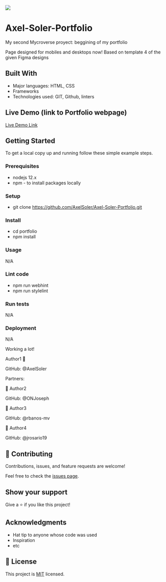 ![](https://img.shields.io/badge/Microverse-blueviolet)

# Axel-Soler-Portfolio

My second Mycroverse proyect: beggining of my portfolio

Page designed for mobiles and desktops now! Based on template 4 of the given Figma designs

## Built With

- Major languages: HTML, CSS
- Frameworks
- Technologies used: GIT, Github, linters

## Live Demo (link to Portfolio webpage)

[Live Demo Link](https://axelsoler.github.io/Axel-Soler-Portfolio/)


## Getting Started

To get a local copy up and running follow these simple example steps.

### Prerequisites
* nodejs 12.x
* npm - to install packages locally

### Setup
* git clone https://github.com/AxelSoler/Axel-Soler-Portfolio.git

### Install
* cd portfolio
* npm install

### Usage
N/A 

### Lint code
* npm run webhint
* npm run stylelint

### Run tests
N/A

### Deployment
N/A

Working a lot! 

Author1 👤 

GitHub: @AxelSoler

Partners: 

👤 Author2

GitHub: @ONJoseph


👤 Author3

GitHub: @rbanos-mv

👤 Author4

GitHub: @jrosario19


## 🤝 Contributing

Contributions, issues, and feature requests are welcome!

Feel free to check the [issues page](../../issues/).

## Show your support

Give a ⭐️ if you like this project!

## Acknowledgments

- Hat tip to anyone whose code was used
- Inspiration
- etc

## 📝 License

This project is [MIT](./MIT.md) licensed.